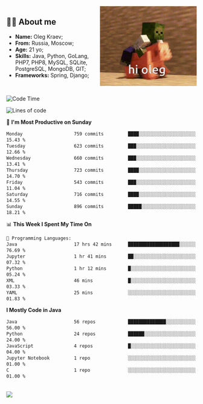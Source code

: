 <img align="right" height="211" width="256" src="res/hi-oleg.gif">
<div>
	<h2>👨‍💻 About me</h2>
	<ul align="left">
	    <li><strong>Name:</strong> Oleg Kraev;</li>
	    <li><strong>From:</strong> Russia, Moscow;</li>
	    <li><strong>Age:</strong> 21 yo;</li>
	    <li><strong>Skills:</strong> Java, Python, GoLang, PHP7, PHP8, MySQL, SQLite, PostgreSQL, MongoDB, GIT;</li>
	    <li><strong>Frameworks:</strong> Spring, Django;</li>
	</ul>
</div>
<br>

<!--START_SECTION:waka-->
![Code Time](http://img.shields.io/badge/Code%20Time-1%2C103%20hrs%2052%20mins-blue)

![Lines of code](https://img.shields.io/badge/From%20Hello%20World%20I%27ve%20Written-1.9%20million%20lines%20of%20code-blue)

📅 **I'm Most Productive on Sunday** 

```text
Monday                   759 commits         ████░░░░░░░░░░░░░░░░░░░░░   15.43 % 
Tuesday                  623 commits         ███░░░░░░░░░░░░░░░░░░░░░░   12.66 % 
Wednesday                660 commits         ███░░░░░░░░░░░░░░░░░░░░░░   13.41 % 
Thursday                 723 commits         ████░░░░░░░░░░░░░░░░░░░░░   14.70 % 
Friday                   543 commits         ███░░░░░░░░░░░░░░░░░░░░░░   11.04 % 
Saturday                 716 commits         ████░░░░░░░░░░░░░░░░░░░░░   14.55 % 
Sunday                   896 commits         █████░░░░░░░░░░░░░░░░░░░░   18.21 % 
```


📊 **This Week I Spent My Time On** 

```text
💬 Programming Languages: 
Java                     17 hrs 42 mins      ███████████████████░░░░░░   76.69 % 
Jupyter                  1 hr 41 mins        ██░░░░░░░░░░░░░░░░░░░░░░░   07.32 % 
Python                   1 hr 12 mins        █░░░░░░░░░░░░░░░░░░░░░░░░   05.24 % 
XML                      46 mins             █░░░░░░░░░░░░░░░░░░░░░░░░   03.33 % 
YAML                     25 mins             ░░░░░░░░░░░░░░░░░░░░░░░░░   01.83 % 
```

**I Mostly Code in Java** 

```text
Java                     56 repos            ██████████████░░░░░░░░░░░   56.00 % 
Python                   24 repos            ██████░░░░░░░░░░░░░░░░░░░   24.00 % 
JavaScript               4 repos             █░░░░░░░░░░░░░░░░░░░░░░░░   04.00 % 
Jupyter Notebook         1 repo              ░░░░░░░░░░░░░░░░░░░░░░░░░   01.00 % 
C                        1 repo              ░░░░░░░░░░░░░░░░░░░░░░░░░   01.00 % 
```




<!--END_SECTION:waka-->

<br>
<img align="center" src="https://wakatime.com/share/@hteppl/18a68a4e-e1fb-41eb-b9f2-e999d76b9bac.svg">
